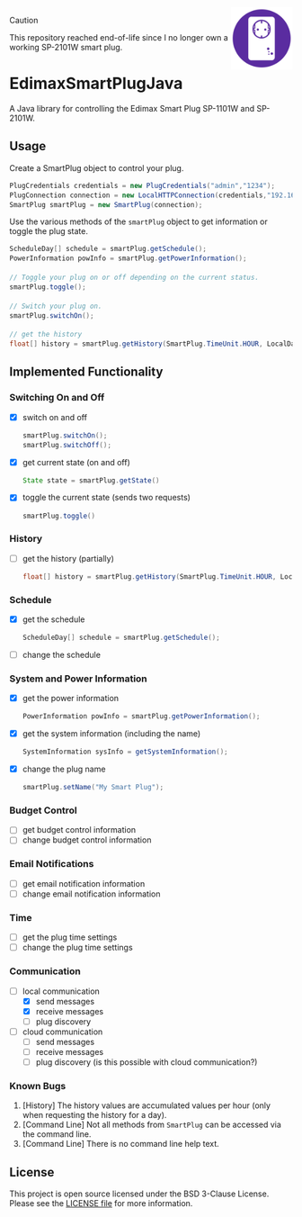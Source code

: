 <img src="icon.png" align="right" height="110"/>

> [!CAUTION]  
> This repository reached end-of-life since I no longer own a working SP-2101W smart plug.


# EdimaxSmartPlugJava

A Java library for controlling the Edimax Smart Plug SP-1101W and SP-2101W.

## Usage

Create a SmartPlug object to control your plug.

```java
PlugCredentials credentials = new PlugCredentials("admin","1234");
PlugConnection connection = new LocalHTTPConnection(credentials,"192.168.178.34");
SmartPlug smartPlug = new SmartPlug(connection);
```

Use the various methods of the `smartPlug` object to get information or toggle the plug state.

```java
ScheduleDay[] schedule = smartPlug.getSchedule();
PowerInformation powInfo = smartPlug.getPowerInformation();

// Toggle your plug on or off depending on the current status.
smartPlug.toggle();

// Switch your plug on.
smartPlug.switchOn();

// get the history
float[] history = smartPlug.getHistory(SmartPlug.TimeUnit.HOUR, LocalDateTime.now().minusHours(3), LocalDateTime.now().plusHours(1));
```

## Implemented Functionality

### Switching On and Off

- [x] switch on and off
    
    ```java
	smartPlug.switchOn();
	smartPlug.switchOff();
    ```
- [x] get current state (on and off)
    
    ```java
	State state = smartPlug.getState()
    ```
- [x] toggle the current state (sends two requests)

    ```java
	smartPlug.toggle()
    ```

### History

- [ ] get the history (partially)

    ```java
    float[] history = smartPlug.getHistory(SmartPlug.TimeUnit.HOUR, LocalDateTime.now().minusHours(3), LocalDateTime.now().plusHours(1));
    ```

### Schedule

- [x] get the schedule

    ```java
    ScheduleDay[] schedule = smartPlug.getSchedule();
    ```
- [ ] change the schedule

### System and Power Information

- [x] get the power information
    
    ```java
    PowerInformation powInfo = smartPlug.getPowerInformation();
    ```
- [x] get the system information (including the name)

    ```java
    SystemInformation sysInfo = getSystemInformation();
    ```
- [x] change the plug name
    
    ```java
    smartPlug.setName("My Smart Plug");
    ```

### Budget Control

- [ ] get budget control information
- [ ] change budget control information

### Email Notifications

- [ ] get email notification information
- [ ] change email notification information

### Time

- [ ] get the plug time settings
- [ ] change the plug time settings

### Communication

- [ ] local communication
    - [x] send messages
    - [x] receive messages
    - [ ] plug discovery
- [ ] cloud communication
    - [ ] send messages
    - [ ] receive messages
    - [ ] plug discovery (is this possible with cloud communication?)

### Known Bugs

1. [History] The history values are accumulated values per hour (only when requesting the history for a day).
2. [Command Line] Not all methods from `SmartPlug` can be accessed via the command line.
3. [Command Line] There is no command line help text.

## License

This project is open source licensed under the BSD 3-Clause License. Please see the [LICENSE file](LICENSE.md) for more information.